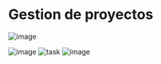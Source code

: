 # Gestion de proyectos

![image](https://github.com/user-attachments/assets/bbccd49e-1d8c-480e-b954-22f642bb7f94)

![image](https://github.com/user-attachments/assets/18747d41-6a6a-4522-9516-ba09a62fba18)
![task](https://github.com/user-attachments/assets/5f505fa4-987f-4dff-98ec-271f25c02e68)
![image](https://github.com/user-attachments/assets/cfa0dc8d-c314-4d55-bbbc-258e790e258b)
